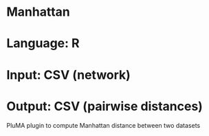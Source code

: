 # Manhattan
# Language: R
# Input: CSV (network)
# Output: CSV (pairwise distances)
PluMA plugin to compute Manhattan distance between two datasets
